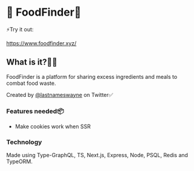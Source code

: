 # 🍎 FoodFinder🍎

⚡️Try it out:

https://www.foodfinder.xyz/

## What is it?🤔🔗

FoodFinder is a platform for sharing excess ingredients and meals to combat food waste.

Created by <a href="https://www.twitter.com/lastnameswayne">@lastnameswayne</a> on Twitter✅

### Features needed📦

- Make cookies work when SSR

### Technology

Made using Type-GraphQL, TS, Next.js, Express, Node, PSQL, Redis and TypeORM.

